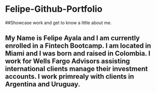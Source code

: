 # Felipe-Github-Portfolio
##Showcase work and get to know a little about me.

My Name is **Felipe Ayala** and I am currently enrolled in a Fintech Bootcamp. I am located in Miami and I was born and raised in Colombia. 
I work for Wells Fargo Advisors assisting international clients manage their investment accounts. I work primrealy with clients in Argentina and Uruguay.
---







